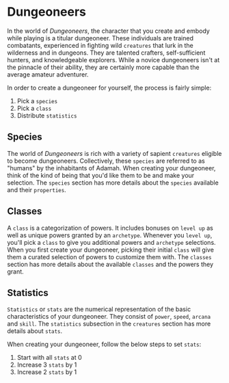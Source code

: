 # Dungeoneers

In the world of _Dungeoneers_, the character that you create and embody while playing is a titular dungeoneer. These individuals are trained combatants, experienced in fighting wild `creatures` that lurk in the wilderness and in dungeons. They are talented crafters, self-sufficient hunters, and knowledgeable explorers. While a novice dungeoneers isn't at the pinnacle of their ability, they are certainly more capable than the average amateur adventurer.

In order to create a dungeoneer for yourself, the process is fairly simple:

1. Pick a `species`
2. Pick a `class`
3. Distribute `statistics`

## Species

The world of _Dungeoneers_ is rich with a variety of sapient `creatures` eligible to become dungeoneers. Collectively, these `species` are referred to as "humans" by the inhabitants of Adamah. When creating your dungeoneer, think of the kind of being that you'd like them to be and make your selection. The `species` section has more details about the `species` available and their `properties`.

## Classes

A `class` is a categorization of powers. It includes bonuses on `level up` as well as unique powers granted by an `archetype`. Whenever you `level up`, you'll pick a `class` to give you additional powers and `archetype` selections. When you first create your dungeoneer, picking their initial `class` will give them a curated selection of powers to customize them with. The `classes` section has more details about the available `classes` and the powers they grant.

## Statistics

`Statistics` or `stats` are the numerical representation of the basic characteristics of your dungeoneer. They consist of `power`, `speed`, `arcana` and `skill`. The `statistics` subsection in the `creatures` section has more details about `stats`.

When creating your dungeoneer, follow the below steps to set `stats`:

1. Start with all `stats` at 0
2. Increase 3 `stats` by 1
3. Increase 2 `stats` by 1
